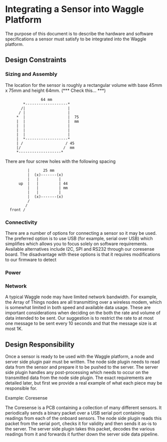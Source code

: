 # Integrating a Sensor into Waggle Platform

The purpose of this document is to describe the hardware and software
specifications a sensor must satisfy to be integrated into the Waggle platform.

## Design Constraints

### Sizing and Assembly

The location for the sensor is roughly a rectangular volume with base
45mm x 75mm and height 64mm. (*** Check this... ***)

```
                64 mm
        *-------------------*
       /|                   |
      / |                   |
     *  |                   |  75
     |  |                   |  mm
     |  |                   |
     |  |                   |
     |  |                   |
     |  *-------------------*
     | /                   / 45
     |/                   /  mm
     *-------------------*
```

There are four screw holes with the following spacing

```
          |      25 mm
          |  (x)-------(x)
          |   |         |
      up  |   |         | 44
          |   |         | mm
          |   |         |
          |  (x)-------(x)
          /
         /
  front /
```

### Connectivity

There are a number of options for connecting a sensor so it may be used. The
preferred option is to use USB (for example, serial over USB) which simplifies
which allows you to focus solely on software requirements. Available alternatives
include I2C, SPI and RS232 through our coresense board. The disadvantage with
these options is that it requires modifications to our firmware to detect

### Power

### Network

A typical Waggle node may have limited network bandwidth. For example, the Array
of Things nodes are all transmitting over a wireless modem, which is somewhat
limited in both speed and available data usage. These are important considerations
when deciding on the both the rate and volume of data intended to be sent. Our
suggestion is to restrict the rate to at most one message to be sent every 10
seconds and that the message size is at most 1K.

## Design Responsibility

Once a sensor is ready to be used with the Waggle platform, a node and server
side plugin pair must be written. The node side plugin needs to read data from
the sensor and prepare it to be pushed to the server. The server side plugin
handles any post-processing which needs to occur on the transmitted data from
the node side plugin. The exact requirements are detailed later, but first we
provide a real example of what each piece may be responsible for.

Example: Coresense

The Coresense is a PCB containing a collection of many different sensors. It
periodically sends a binary packet over a USB serial port containing readings
from each of the onboard sensors. The node side plugin reads this packet from
the serial port, checks it for validity and then sends it as-is to the server.
The server side plugin takes this packet, decodes the various readings from it
and forwards it further down the server side data pipeline.
